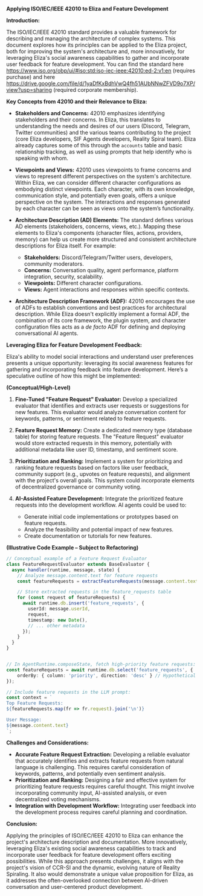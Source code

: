 **Applying ISO/IEC/IEEE 42010 to Eliza and Feature Development**

**Introduction:**

The ISO/IEC/IEEE 42010 standard provides a valuable framework for describing and managing the architecture of complex systems.  This document explores how its principles can be applied to the Eliza project, both for improving the system's architecture and, more innovatively, for leveraging Eliza's social awareness capabilities to gather and incorporate user feedback for feature development.  You can find the standard here https://www.iso.org/obp/ui/#iso:std:iso-iec-ieee:42010:ed-2:v1:en (requires purchase) and here https://drive.google.com/file/d/1yaDfKxBdhVwQ4fh51AUbNNwZFVD9o7XP/view?usp=sharing (required corporate membership).

**Key Concepts from 42010 and their Relevance to Eliza:**

* **Stakeholders and Concerns:** 42010 emphasizes identifying stakeholders and their concerns. In Eliza, this translates to understanding the needs and desires of our users (Discord, Telegram, Twitter communities) and the various teams contributing to the project (core Eliza developers, SIF Agents developers, Reality Spiral team).  Eliza already captures some of this through the `accounts` table and basic relationship tracking, as well as using prompts that help identify who is speaking with whom.

* **Viewpoints and Views:**  42010 uses viewpoints to frame concerns and views to represent different perspectives on the system's architecture. Within Eliza, we can consider different character configurations as embodying distinct viewpoints. Each character, with its own knowledge, communication style, and potentially even goals, offers a unique perspective on the system. The interactions and responses generated by each character can be seen as views onto the system’s functionality.

* **Architecture Description (AD) Elements:**  The standard defines various AD elements (stakeholders, concerns, views, etc.).  Mapping these elements to Eliza's components (character files, actions, providers, memory) can help us create more structured and consistent architecture descriptions for Eliza itself. For example:
    * **Stakeholders:**  Discord/Telegram/Twitter users, developers, community moderators.
    * **Concerns:**  Conversation quality, agent performance, platform integration, security, scalability.
    * **Viewpoints:**  Different character configurations.
    * **Views:** Agent interactions and responses within specific contexts.

* **Architecture Description Framework (ADF):** 42010 encourages the use of ADFs to establish conventions and best practices for architectural description.  While Eliza doesn't explicitly implement a formal ADF, the combination of its core framework, the plugin system, and character configuration files acts as a *de facto* ADF for defining and deploying conversational AI agents.

**Leveraging Eliza for Feature Development Feedback:**

Eliza's ability to model social interactions and understand user preferences presents a unique opportunity: leveraging its social awareness features for gathering and incorporating feedback into feature development.  Here’s a speculative outline of how this might be implemented:

**(Conceptual/High-Level)**

1. **Fine-Tuned "Feature Request" Evaluator:** Develop a specialized evaluator that identifies and extracts user requests or suggestions for new features. This evaluator would analyze conversation content for keywords, patterns, or sentiment related to feature requests.

2. **Feature Request Memory:** Create a dedicated memory type (database table) for storing feature requests.  The "Feature Request" evaluator would store extracted requests in this memory, potentially with additional metadata like user ID, timestamp, and sentiment score.

3. **Prioritization and Ranking:** Implement a system for prioritizing and ranking feature requests based on factors like user feedback, community support (e.g., upvotes on feature requests), and alignment with the project's overall goals.  This system could incorporate elements of decentralized governance or community voting.

4. **AI-Assisted Feature Development:**  Integrate the prioritized feature requests into the development workflow.  AI agents could be used to:
    * Generate initial code implementations or prototypes based on feature requests.
    * Analyze the feasibility and potential impact of new features.
    * Create documentation or tutorials for new features.

**(Illustrative Code Example – Subject to Refactoring)**

```typescript
// Conceptual example of a Feature Request Evaluator
class FeatureRequestEvaluator extends BaseEvaluator {
  async handler(runtime, message, state) {
    // Analyze message.content.text for feature requests
    const featureRequests = extractFeatureRequests(message.content.text);

    // Store extracted requests in the feature_requests table
    for (const request of featureRequests) {
      await runtime.db.insert('feature_requests', {
        userId: message.userId,
        request,
        timestamp: new Date(),
        // ... other metadata
      });
    }
  }
}


// In AgentRuntime.composeState, fetch high-priority feature requests:
const featureRequests = await runtime.db.select('feature_requests', {
    orderBy: { column: 'priority', direction: 'desc' } // Hypothetical priority field
});

// Include feature requests in the LLM prompt:
const context = `
Top Feature Requests:
${featureRequests.map(fr => fr.request).join('\n')}

User Message:
${message.content.text}
`;
```

**Challenges and Considerations:**

* **Accurate Feature Request Extraction:**  Developing a reliable evaluator that accurately identifies and extracts feature requests from natural language is challenging. This requires careful consideration of keywords, patterns, and potentially even sentiment analysis.
* **Prioritization and Ranking:** Designing a fair and effective system for prioritizing feature requests requires careful thought. This might involve incorporating community input, AI-assisted analysis, or even decentralized voting mechanisms.
* **Integration with Development Workflow:**  Integrating user feedback into the development process requires careful planning and coordination.


**Conclusion:**

Applying the principles of ISO/IEC/IEEE 42010 to Eliza can enhance the project's architecture description and documentation.  More innovatively, leveraging Eliza's existing social awareness capabilities to track and incorporate user feedback for feature development offers exciting possibilities.  While this approach presents challenges, it aligns with the project's vision of CCR-SI and the dynamic, evolving nature of Reality Spiraling.  It also would demonstrate a unique value proposition for Eliza, as it addresses the often-overlooked connection between AI-driven conversation and user-centered product development.